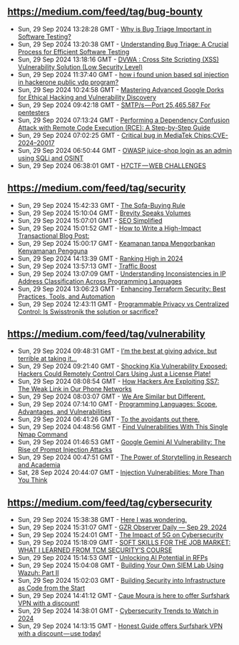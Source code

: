 ## https://medium.com/feed/tag/bug-bounty
- Sun, 29 Sep 2024 13:28:28 GMT - [Why is Bug Triage Important in Software Testing?](https://freedium.cfd/https://medium.com/p/678decfb727f)
- Sun, 29 Sep 2024 13:20:38 GMT - [Understanding Bug Triage: A Crucial Process for Efficient Software Testing](https://freedium.cfd/https://medium.com/p/790b9b353177)
- Sun, 29 Sep 2024 13:18:16 GMT - [DVWA : Cross Site Scripting (XSS) Vulnerability Solution (Low Security Level)](https://freedium.cfd/https://medium.com/p/452396997b5a)
- Sun, 29 Sep 2024 11:37:40 GMT - [how i found union based sql injection in hackerone public vdp program?](https://freedium.cfd/https://medium.com/p/7c76d61f6c77)
- Sun, 29 Sep 2024 10:24:58 GMT - [Mastering Advanced Google Dorks for Ethical Hacking and Vulnerability Discovery](https://freedium.cfd/https://medium.com/p/6d9e3dde0433)
- Sun, 29 Sep 2024 09:42:18 GMT - [SMTP/s — Port 25,465,587 For pentesters](https://freedium.cfd/https://medium.com/p/3e5706e081e9)
- Sun, 29 Sep 2024 07:13:24 GMT - [Performing a Dependency Confusion Attack with Remote Code Execution (RCE): A Step-by-Step Guide](https://freedium.cfd/https://medium.com/p/8d6055aa53e4)
- Sun, 29 Sep 2024 07:02:25 GMT - [Critical bug in MediaTek Chips:CVE-2024–20017](https://freedium.cfd/https://medium.com/p/6e955ad56923)
- Sun, 29 Sep 2024 06:50:44 GMT - [OWASP juice-shop login as an admin using SQLi and OSINT](https://freedium.cfd/https://medium.com/p/90c4abc4322b)
- Sun, 29 Sep 2024 06:38:01 GMT - [H7CTF — WEB CHALLENGES](https://freedium.cfd/https://medium.com/p/db1883775dfd)

## https://medium.com/feed/tag/security
- Sun, 29 Sep 2024 15:42:33 GMT - [The Sofa-Buying Rule](https://freedium.cfd/https://medium.com/p/6ec5acd30074)
- Sun, 29 Sep 2024 15:10:04 GMT - [Brevity Speaks Volumes](https://freedium.cfd/https://medium.com/p/eb8c74fdc0bf)
- Sun, 29 Sep 2024 15:07:01 GMT - [SEO Simplified](https://freedium.cfd/https://medium.com/p/017692e9f3a5)
- Sun, 29 Sep 2024 15:01:52 GMT - [How to Write a High-Impact Transactional Blog Post:](https://freedium.cfd/https://medium.com/p/9e83d6958775)
- Sun, 29 Sep 2024 15:00:17 GMT - [Keamanan tanpa Mengorbankan Kenyamanan Pengguna](https://freedium.cfd/https://medium.com/p/3e59ffd70ffa)
- Sun, 29 Sep 2024 14:13:39 GMT - [Ranking High in 2024](https://freedium.cfd/https://medium.com/p/02f57dfc628a)
- Sun, 29 Sep 2024 13:57:13 GMT - [Traffic Boost](https://freedium.cfd/https://medium.com/p/e8bac57c8c28)
- Sun, 29 Sep 2024 13:07:09 GMT - [Understanding Inconsistencies in IP Address Classification Across Programming Languages](https://freedium.cfd/https://medium.com/p/19b2645b10a9)
- Sun, 29 Sep 2024 13:06:23 GMT - [Enhancing Terraform Security: Best Practices, Tools, and Automation](https://freedium.cfd/https://medium.com/p/ed950cac1754)
- Sun, 29 Sep 2024 12:43:11 GMT - [Programmable Privacy vs Centralized Control: Is Swisstronik the solution or sacrifice?](https://freedium.cfd/https://medium.com/p/0815cf239d74)

## https://medium.com/feed/tag/vulnerability
- Sun, 29 Sep 2024 09:48:31 GMT - [I’m the best at giving advice, but terrible at taking it…](https://freedium.cfd/https://medium.com/p/c6aa34799ce0)
- Sun, 29 Sep 2024 09:21:40 GMT - [Shocking Kia Vulnerability Exposed: Hackers Could Remotely Control Cars Using Just a License Plate!](https://freedium.cfd/https://medium.com/p/da94db91df30)
- Sun, 29 Sep 2024 08:08:54 GMT - [How Hackers Are Exploiting SS7: The Weak Link in Our Phone Networks](https://freedium.cfd/https://medium.com/p/f37e063b6493)
- Sun, 29 Sep 2024 08:03:07 GMT - [We Are Similar but Different.](https://freedium.cfd/https://medium.com/p/9a1b1282d5c7)
- Sun, 29 Sep 2024 07:14:10 GMT - [Programming Languages: Scope, Advantages, and Vulnerabilities](https://freedium.cfd/https://medium.com/p/efefd580d85a)
- Sun, 29 Sep 2024 06:41:26 GMT - [To the avoidants out there.](https://freedium.cfd/https://medium.com/p/5ed96363241b)
- Sun, 29 Sep 2024 04:48:56 GMT - [Find Vulnerabilities With This Single Nmap Command](https://freedium.cfd/https://medium.com/p/a4476c16c82c)
- Sun, 29 Sep 2024 01:46:53 GMT - [Google Gemini AI Vulnerability: The Rise of Prompt Injection Attacks](https://freedium.cfd/https://medium.com/p/8d2c48a65210)
- Sun, 29 Sep 2024 00:47:51 GMT - [The Power of Storytelling in Research and Academia](https://freedium.cfd/https://medium.com/p/3885f393b869)
- Sat, 28 Sep 2024 20:44:07 GMT - [Injection Vulnerabilities: More Than You Think](https://freedium.cfd/https://medium.com/p/e926332d4907)

## https://medium.com/feed/tag/cybersecurity
- Sun, 29 Sep 2024 15:38:38 GMT - [Here I was wondering.](https://freedium.cfd/https://medium.com/p/ade08c28f9f8)
- Sun, 29 Sep 2024 15:31:07 GMT - [GZR Observer Daily — Sep 29, 2024](https://freedium.cfd/https://medium.com/p/d0c0dc949dac)
- Sun, 29 Sep 2024 15:24:01 GMT - [The Impact of 5G on Cybersecurity](https://freedium.cfd/https://medium.com/p/f76f32173207)
- Sun, 29 Sep 2024 15:18:09 GMT - [SOFT SKILLS FOR THE JOB MARKET: WHAT I LEARNED FROM TCM SECURITY’S COURSE](https://freedium.cfd/https://medium.com/p/18f5ad1eab77)
- Sun, 29 Sep 2024 15:14:53 GMT - [Unlocking AI Potential in RFPs](https://freedium.cfd/https://medium.com/p/d398ea145d38)
- Sun, 29 Sep 2024 15:04:08 GMT - [Building Your Own SIEM Lab Using Wazuh: Part II](https://freedium.cfd/https://medium.com/p/24e322f58f83)
- Sun, 29 Sep 2024 15:02:03 GMT - [Building Security into Infrastructure as Code from the Start](https://freedium.cfd/https://medium.com/p/9c6c74de12eb)
- Sun, 29 Sep 2024 14:41:12 GMT - [Caue Moura is here to offer Surfshark VPN with a discount!](https://freedium.cfd/https://medium.com/p/ff63999f0024)
- Sun, 29 Sep 2024 14:38:01 GMT - [Cybersecurity Trends to Watch in 2024](https://freedium.cfd/https://medium.com/p/24973dce45a2)
- Sun, 29 Sep 2024 14:13:15 GMT - [Honest Guide offers Surfshark VPN with a discount — use today!](https://freedium.cfd/https://medium.com/p/61679f5dbb38)

